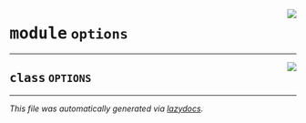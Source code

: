 <!-- markdownlint-disable -->

<a href="..\..\qtstrap\options.py#L0"><img align="right" style="float:right;" src="https://img.shields.io/badge/-source-cccccc?style=flat-square"></a>

# <kbd>module</kbd> `options`






---

<a href="..\..\qtstrap\options.py#L6"><img align="right" style="float:right;" src="https://img.shields.io/badge/-source-cccccc?style=flat-square"></a>

## <kbd>class</kbd> `OPTIONS`










---

_This file was automatically generated via [lazydocs](https://github.com/ml-tooling/lazydocs)._
